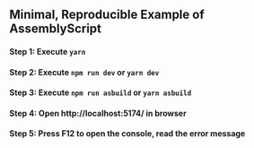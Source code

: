 ## Minimal, Reproducible Example of AssemblyScript

#### Step 1: Execute `yarn`

#### Step 2: Execute `npm run dev` or `yarn dev`

#### Step 3: Execute `npm run asbuild` or `yarn asbuild`

#### Step 4: Open http://localhost:5174/ in browser

#### Step 5: Press F12 to open the console, read the error message
